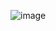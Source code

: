 ![image](https://user-images.githubusercontent.com/15603058/119284989-fefe2580-bc7b-11eb-99ca-7a9e4183c16f.jpg)
